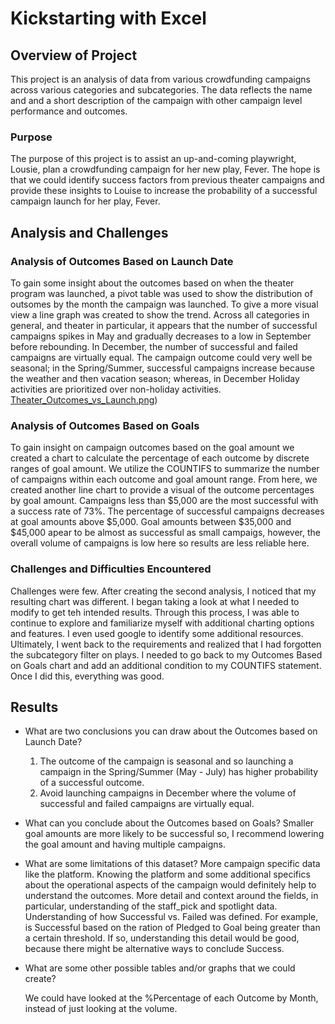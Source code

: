 
# Kickstarting with Excel

## Overview of Project
This project is an analysis of data from various crowdfunding campaigns across various categories and subcategories. The data reflects the name and and a short description of the campaign with other campaign level performance and outcomes.

### Purpose
The purpose of this project is to assist an up-and-coming playwright, Lousie, plan a crowdfunding campaign for her new play, Fever. The hope is that we could identify success factors from previous theater campaigns and provide these insights to Louise to increase the probability of a successful campaign launch for her play, Fever.
## Analysis and Challenges

### Analysis of Outcomes Based on Launch Date
To gain some insight about the outcomes based on when the theater program was launched, a pivot table was used to show the distribution of outsomes by the month the campaign was launched. To give a more visual view a line graph was created to show the trend.
Across all categories in general, and theater in particular, it appears that the number of successful campaigns spikes in May and gradually decreases to a low in September before rebounding.  In December, the number of successful and failed campaigns are virtually equal. The campaign outcome could very well be seasonal; in the Spring/Summer, successful campaigns increase because the weather and then vacation season; whereas, in December Holiday activities are prioritized over non-holiday activities. 
[Theater_Outcomes_vs_Launch.png](https://github.com/ericajackson8/kickstarter-analysis/blob/main/Resources/Theater_Outcomes_vs_Launch.png))

### Analysis of Outcomes Based on Goals
To gain insight on campaign outcomes based on the goal amount we created a chart to calculate the percentage of each outcome by discrete ranges of goal amount.  We utilize the COUNTIFS to summarize the number of campaigns within each outcome and goal amount range. From here, we created another line chart to provide a visual of the outcome percentages by goal amount.
Campaigns less than $5,000 are the most successful with a success rate of 73%. The percentage of successful campaigns decreases at goal amounts above $5,000.  Goal amounts between $35,000 and $45,000 apear to be almost as successful as small campaigs, however, the overall volume of campaigns is low here so results are less reliable here. 
### Challenges and Difficulties Encountered
Challenges were few.  After creating the second analysis, I noticed that my resulting chart was different. I began taking a look at what I needed to modify to get teh intended results.  Through this process, I was able to continue to explore and familiarize myself with additional charting options and features.  I even used google to identify some additional resources.  Ultimately, I went back to the requirements and realized that I had forgotten the subcategory filter on plays. I needed to go back to my Outcomes Based on Goals chart and add an additional condition to my COUNTIFS statement. Once I did this, everything was good.
## Results

- What are two conclusions you can draw about the Outcomes based on Launch Date?
  1. The outcome of the campaign is seasonal and so launching a campaign in the Spring/Summer (May - July) has higher probability of a successful outcome.
  2. Avoid launching campaigns in December where the volume of successful and failed campaigns are virtually equal.

- What can you conclude about the Outcomes based on Goals?
    Smaller goal amounts are more likely to be successful so, I recommend lowering the goal amount and having multiple campaigns.
- What are some limitations of this dataset?
    More campaign specific data like the platform.  Knowing the platform and some additional specifics about the operational aspects of the campaign would definitely help to understand the outcomes.
    More detail and context around the fields, in particular, understanding of the staff_pick and spotlight data.
    Understanding of how Successful vs. Failed was defined.  For example, is Successful based on the ration of Pledged to Goal being greater than a certain threshold.  If so, understanding this detail would be good, because there might be alternative ways to conclude Success.

- What are some other possible tables and/or graphs that we could create?

    We could have looked at the %Percentage of each Outcome by Month, instead of just looking at the volume.
